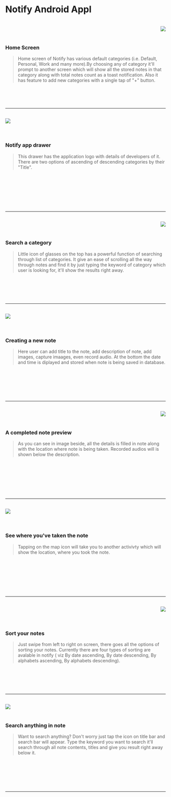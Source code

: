 # Notify Android Appl

<br/>

<img align="right" src="https://user-images.githubusercontent.com/22201958/42852151-421e101e-89fd-11e8-967e-5a14418cbd18.jpg">

<br/>
<br/>

### Home Screen

>Home screen of Notify has various default categories (i.e. Default, Personal, Work and many more).By choosing any of category it'll prompt to another screen which will show all the stored notes in that category along with total notes count as a toast notification. Also it has feature to add new categories with a single tap of "+" button.

<br/>
<br/>
<br/>

______________

<br/>

<img align = "left" src="https://user-images.githubusercontent.com/22201958/42852152-422fa888-89fd-11e8-8d7a-a532c166f3fa.jpg">

<br/>
<br/>
<br/>

### Notify app drawer

>This drawer has the application logo with details of developers of it. There are two options of ascending of descending categories by their "Title".

<br/>
<br/>
<br/>
<br/>
<br/>
<br/>

____________

<br/>

<img align="right" src="https://user-images.githubusercontent.com/22201958/42852154-423f1336-89fd-11e8-9f74-d43659bf89e0.jpg">

<br/>
<br/>

### Search a category

>Little icon of glasses on the top has a powerful function of searching through list of categories. It give an ease of scrolling all the way through notes and find it by just typing the keyword of category which user is looking for, it'll show the results right away.

<br/>
<br/>
<br/>
<br/>

_____________

<br/>

<img align="left" src="https://user-images.githubusercontent.com/22201958/42852155-424d6170-89fd-11e8-9a74-583e17d1eda1.jpg">

<br/>
<br/>
<br/>

### Creating a new note

>Here user can add title to the note, add description of note, add images, capture imaages, even record audio. At the bottom the date and time is diplayed and stored when note is being saved in database.

<br/>
<br/>
<br/>
<br/>
<br/>

___________

<br/>

<img align="right" src="https://user-images.githubusercontent.com/22201958/42852156-426e38f0-89fd-11e8-8fec-9451bcf42d5c.jpg">

<br/>
<br/>

### A completed note preview

>As you can see in image beside, all the details is filled in note along with the location where note is being taken. Recorded audios will is shown below the description.

<br/>
<br/>
<br/>
<br/>
<br/>
<br/>

___________

<br/>

<img align="left" src="https://user-images.githubusercontent.com/22201958/42852157-42804414-89fd-11e8-964d-8bec2660b503.jpg">

<br/>
<br/>
<br/>

### See where you've taken the note

>Tapping on the map icon will take you to another activivty which will show the location, where you took the note.

<br/>
<br/>
<br/>
<br/>
<br/>
<br/>

___________

<br/>

<img align="right" src="https://user-images.githubusercontent.com/22201958/42852159-4294206a-89fd-11e8-8bd2-1415c5b13973.jpg">

<br/>
<br/>
<br/>

### Sort your notes

>Just swipe from left to right on screen, there goes all the options of sorting your notes. Currently there are four types of sorting are avalable in notify ( viz By date ascending, By date descending, By alphabets ascending, By alphabets descending).

<br/>
<br/>
<br/>
<br/>

_____________

<br/>

<img align="left" src="https://user-images.githubusercontent.com/22201958/42852160-42b683e4-89fd-11e8-8953-2b5e45503ba0.jpg">

<br/>
<br/>


### Search anything in note

>Want to search anything? Don't worry just tap the icon on title bar and search bar will appear. Type the keyword you want to search it'll search through all note contents, titles and give you result right away below it.

<br/>
<br/>
<br/>
<br/>
<br/>

___________
